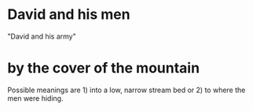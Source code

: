# David and his men

"David and his army"

# by the cover of the mountain

Possible meanings are 1) into a low, narrow stream bed or 2) to where the men were hiding.

